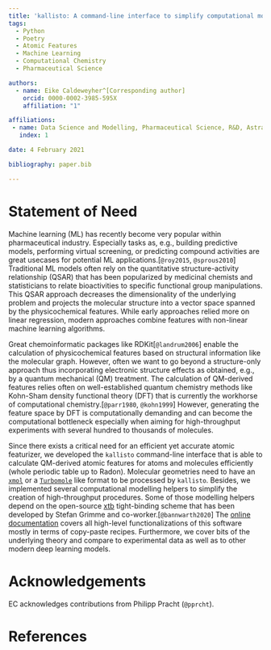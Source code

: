 ```yaml
---
title: 'kallisto: A command-line interface to simplify computational modelling and the generation of atomic features.'
tags:
  - Python
  - Poetry
  - Atomic Features
  - Machine Learning
  - Computational Chemistry
  - Pharmaceutical Science

authors:
  - name: Eike Caldeweyher^[Corresponding author]
    orcid: 0000-0002-3985-595X
    affiliation: "1" 

affiliations:
 - name: Data Science and Modelling, Pharmaceutical Science, R&D, AstraZeneca, Gothenburg, Sweden
   index: 1

date: 4 February 2021

bibliography: paper.bib

---
```


# Statement of Need

Machine learning (ML) has recently become very popular within pharmaceutical industry.
Especially tasks as, e.g., building predictive models, performing virtual screening, or predicting compound activities are great usecases for potential ML applications.[`@roy2015`, `@sprous2010`]
Traditional ML models often rely on the quantitative structure-activity relationship (QSAR) that has been popularized by medicinal chemists and statisticians to relate bioactivities to specific functional group manipulations.
This QSAR approach decreases the dimensionality of the underlying problem and projects the molecular structure into a vector space spanned by the physicochemical features.
While early approaches relied more on linear regression, modern approaches combine features with non-linear machine learning algorithms.

Great chemoinformatic packages like RDKit[`@landrum2006`] enable the calculation of physicochemical features based on structural information like the molecular graph.
However, often we want to go beyond a structure-only approach thus incorporating electronic structure effects as obtained, e.g., by a quantum mechanical (QM) treatment.
The calculation of QM-derived features relies often on well-established quantum chemistry methods like Kohn-Sham density functional theory (DFT) that is currently the workhorse of computational chemistry.[`@parr1980`, `@kohn1999`]
However, generating the feature space by DFT is computationally demanding and can become the computational bottleneck especially when aiming for high-throughput experiments with several hundred to thousands of molecules.

Since there exists a critical need for an efficient yet accurate atomic featurizer, we developed the ``kallisto`` command-line interface that is able to calculate QM-derived atomic features for atoms and molecules efficiently (whole periodic table up to Radon).
Molecular geometries need to have an [``xmol``](https://en.wikipedia.org/wiki/XYZ_file_format) or a [``Turbomole``](https://www.turbomole.org/wp-content/uploads/2019/11/Turbomole_Manual_7-4-1.pdf) like format to be processed by ``kallisto``.
Besides, we implemented several computational modelling helpers to simplify the creation of high-throughput procedures.
Some of those modelling helpers depend on the open-source [xtb](https://github.com/grimme-lab/xtb) tight-binding scheme that has been developed by Stefan Grimme and co-worker.[`@bannwarth2020`]
The [online documentation](https://ehjc.gitbook.io/kallisto/) covers all high-level functionalizations of this software mostly in terms of copy-paste recipes.
Furthermore, we cover bits of the underlying theory and compare to experimental data as well as to other modern deep learning models.


# Acknowledgements

EC acknowledges contributions from Philipp Pracht (`@pprcht`).

# References
